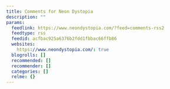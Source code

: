 ```yaml
---
title: Comments for Neon Dystopia
description: ""
params:
  feedlink: https://www.neondystopia.com/?feed=comments-rss2
  feedtype: rss
  feedid: acfbac925a6376b2fdd1fbbac66ffb86
  websites:
    https://www.neondystopia.com/: true
  blogrolls: []
  recommended: []
  recommender: []
  categories: []
  relme: {}
---
```

